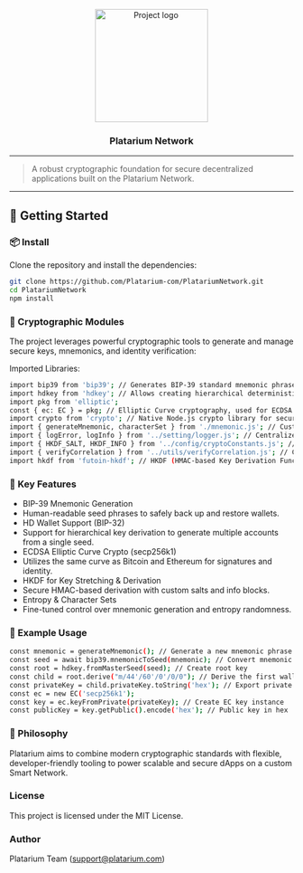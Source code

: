 <p align="center">
  <a href="https://prevedere.platarium.com" rel="noopener">
    <img width="200px" height="200px" src="https://platarium.com/assets/prevedere/assets/images/icon/plp.png" alt="Project logo">
  </a>
</p>

<h3 align="center">Platarium Network</h3>

---

> A robust cryptographic foundation for secure decentralized applications built on the Platarium Network.

---

## 🏁 Getting Started <a name="getting_started"></a>

### 📦 Install

Clone the repository and install the dependencies:

```bash
git clone https://github.com/Platarium-com/PlatariumNetwork.git
cd PlatariumNetwork
npm install
```

### 🔐 Cryptographic Modules

The project leverages powerful cryptographic tools to generate and manage secure keys, mnemonics, and identity verification:

Imported Libraries:
```bash
import bip39 from 'bip39'; // Generates BIP-39 standard mnemonic phrases (e.g., 12/24 seed words)
import hdkey from 'hdkey'; // Allows creating hierarchical deterministic wallets (BIP-32)
import pkg from 'elliptic';
const { ec: EC } = pkg; // Elliptic Curve cryptography, used for ECDSA and key derivation
import crypto from 'crypto'; // Native Node.js crypto library for secure hashing and key manipulation
import { generateMnemonic, characterSet } from './mnemonic.js'; // Custom mnemonic generator & charset
import { logError, logInfo } from '../setting/logger.js'; // Centralized logging utilities
import { HKDF_SALT, HKDF_INFO } from '../config/cryptoConstants.js'; // Constants for HKDF operations
import { verifyCorrelation } from '../utils/verifyCorrelation.js'; // Custom verification logic
import hkdf from 'futoin-hkdf'; // HKDF (HMAC-based Key Derivation Function) implementation
```

### 🧠 Key Features
* BIP-39 Mnemonic Generation
* Human-readable seed phrases to safely back up and restore wallets.
* HD Wallet Support (BIP-32)
* Support for hierarchical key derivation to generate multiple accounts from a single seed.
* ECDSA Elliptic Curve Crypto (secp256k1)
* Utilizes the same curve as Bitcoin and Ethereum for signatures and identity.
* HKDF for Key Stretching & Derivation
* Secure HMAC-based derivation with custom salts and info blocks.
* Entropy & Character Sets
* Fine-tuned control over mnemonic generation and entropy randomness.

### 🔧 Example Usage
```bash
const mnemonic = generateMnemonic(); // Generate a new mnemonic phrase
const seed = await bip39.mnemonicToSeed(mnemonic); // Convert mnemonic to seed
const root = hdkey.fromMasterSeed(seed); // Create root key
const child = root.derive("m/44'/60'/0'/0/0"); // Derive the first wallet
const privateKey = child.privateKey.toString('hex'); // Export private key
const ec = new EC('secp256k1');
const key = ec.keyFromPrivate(privateKey); // Create EC key instance
const publicKey = key.getPublic().encode('hex'); // Public key in hex
```

### 🧬 Philosophy

Platarium aims to combine modern cryptographic standards with flexible, developer-friendly tooling to power scalable and secure dApps on a custom Smart Network.

### License
This project is licensed under the MIT License.

### Author
Platarium Team (support@platarium.com)